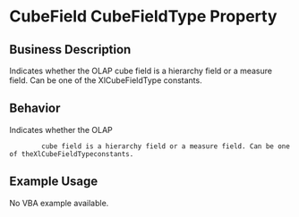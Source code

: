 # CubeField CubeFieldType Property

## Business Description
Indicates whether the OLAP cube field is a hierarchy field or a measure field. Can be one of the XlCubeFieldType constants.

## Behavior
Indicates whether the OLAP

			cube field is a hierarchy field or a measure field. Can be one of theXlCubeFieldTypeconstants.

## Example Usage
No VBA example available.